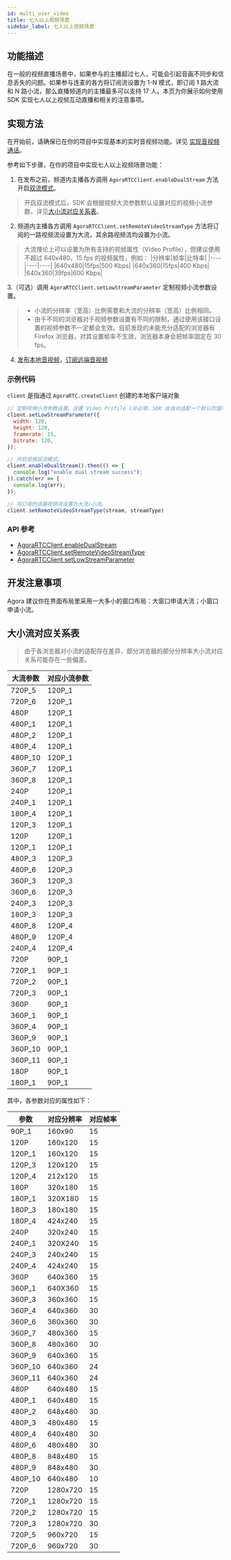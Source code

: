 ```yaml
---
id: multi_user_video
title: 七人以上视频场景
sidebar_label: 七人以上视频场景
---
```


## 功能描述
在一般的视频直播场景中，如果参与的主播超过七人，可能会引起音画不同步和信息丢失的问题。如果参与连麦的各方将订阅流设置为 1-N 模式，即订阅 1 路大流和 N 路小流，那么直播频道内的主播最多可以支持 17 人。本页为你展示如何使用 SDK 实现七人以上视频互动直播和相关的注意事项。

## 实现方法

在开始前，请确保已在你的项目中实现基本的实时音视频功能。详见 [实现音视频通话](basic_call.md)。

参考如下步骤，在你的项目中实现七人以上视频场景功能：
1. 在发布之前，频道内主播各方调用 `AgoraRTCClient.enableDualStream` 方法开启[双流模式](https://docs.agora.io/cn/Agora%20Platform/terms?platform=All%20Platforms#a-name-duala%E5%8F%8C%E6%B5%81%E6%A8%A1%E5%BC%8F)。
> 开启双流模式后，SDK 会根据视频大流参数默认设置对应的视频小流参数，详见[大小流对应关系表](#大小流对应关系表)。

2. 频道内主播各方调用 `AgoraRTCClient.setRemoteVideoStreamType` 方法将订阅的一路视频流设置为大流，其余路视频流均设置为小流。
> 大流理论上可以设置为所有支持的视频属性（Video Profile），但建议使用不超过 640x480，15 fps 的视频属性，例如：
> |分辨率|帧率|比特率|
> |----|----|----|
> |640x480|15fps|500 Kbps|
> |640x360|15fps|400 Kbps|
> |640x360|39fps|600 Kbps|

3.（可选）调用 `AgoraRTCClient.setLowStreamParameter` 定制视频小流参数设置。
> - 小流的分辨率（宽高）比例需要和大流的分辨率（宽高）比例相同。
> - 由于不同的浏览器对于视频参数设置有不同的限制，通过使用该接口设置的视频参数不一定都会生效。目前发现的未能充分适配的浏览器有 Firefox 浏览器，对其设置帧率不生效，浏览器本身会把帧率固定在 30 fps。

4. [发布本地音视频](basic_call.md#创建并发布本地音视频轨道)，[订阅远端音视频](basic_call.md#订阅远端用户)

### 示例代码
`client` 是指通过 `AgoraRTC.createClient` 创建的本地客户端对象

```js
// 定制视频小流参数设置。设置 Video Profile (非必填，SDK 会自动适配一个默认的值) 为 120 (px) × 120 (px), 15 fps, 120 Kbps。
client.setLowStreamParameter({
  width: 120,
  height: 120,
  framerate: 15,
  bitrate: 120,
});

// 开启视频双流模式。
client.enableDualStream().then(() => {
  console.log("enable dual stream success");
}).catch(err => {
  console.log(err);
});

// 将订阅的该路视频流设置为大流/小流。
client.setRemoteVideoStreamType(stream, streamType)
```

### API 参考
- [AgoraRTCClient.enableDualStream](/api/cn/interfaces/iagorartcclient.html#enabledualstream)
- [AgoraRTCClient.setRemoteVideoStreamType](/api/cn/interfaces/iagorartcclient.html#setremotevideostreamtype)
- [AgoraRTCClient.setLowStreamParameter](/api/cn/interfaces/iagorartcclient.html#setlowstreamparameter)

## 开发注意事项
Agora 建议你在界面布局里采用一大多小的窗口布局：大窗口申请大流；小窗口申请小流。

## 大小流对应关系表
> 由于各浏览器对小流的适配存在差异，部分浏览器的部分分辨率大小流对应关系可能存在一些偏差。

| **大流参数** | **对应小流参数** |
| ------------ | ---------------- |
| 720P_5       | 120P_1           |
| 720P_6       | 120P_1           |
| 480P         | 120P_1           |
| 480P_1       | 120P_1           |
| 480P_2       | 120P_1           |
| 480P_4       | 120P_1           |
| 480P_10      | 120P_1           |
| 360P_7       | 120P_1           |
| 360P_8       | 120P_1           |
| 240P         | 120P_1           |
| 240P_1       | 120P_1           |
| 180P_4       | 120P_1           |
| 120P_3       | 120P_1           |
| 120P         | 120P_1           |
| 120P_1       | 120P_1           |
| 480P_3       | 120P_3           |
| 480P_6       | 120P_3           |
| 360P_3       | 120P_3           |
| 360P_6       | 120P_3           |
| 240P_3       | 120P_3           |
| 180P_3       | 120P_3           |
| 480P_8       | 120P_4           |
| 480P_9       | 120P_4           |
| 240P_4       | 120P_4           |
| 720P         | 90P_1            |
| 720P_1       | 90P_1            |
| 720P_2       | 90P_1            |
| 720P_3       | 90P_1            |
| 360P         | 90P_1            |
| 360P_1       | 90P_1            |
| 360P_4       | 90P_1            |
| 360P_9       | 90P_1            |
| 360P_10      | 90P_1            |
| 360P_11      | 90P_1            |
| 180P         | 90P_1            |
| 180P_1       | 90P_1            |

其中，各参数对应的属性如下：

| **参数** | **对应分辨率** | **对应帧率** |
| -------- | -------------- | ------------ |
| 90P_1    | 160x90         | 15           |
| 120P     | 160x120        | 15           |
| 120P_1   | 160x120        | 15           |
| 120P_3   | 120x120        | 15           |
| 120P_4   | 212x120        | 15           |
| 180P     | 320x180        | 15           |
| 180P_1   | 320X180        | 15           |
| 180P_3   | 180x180        | 15           |
| 180P_4   | 424x240        | 15           |
| 240P     | 320x240        | 15           |
| 240P_1   | 320X240        | 15           |
| 240P_3   | 240x240        | 15           |
| 240P_4   | 424x240        | 15           |
| 360P     | 640x360        | 15           |
| 360P_1   | 640X360        | 15           |
| 360P_3   | 360x360        | 15           |
| 360P_4   | 640x360        | 30           |
| 360P_6   | 360x360        | 30           |
| 360P_7   | 480x360        | 15           |
| 360P_8   | 480x360        | 30           |
| 360P_9   | 640x360        | 15           |
| 360P_10  | 640x360        | 24           |
| 360P_11  | 640x360        | 24           |
| 480P     | 640x480        | 15           |
| 480P_1   | 640x480        | 15           |
| 480P_2   | 648x480        | 30           |
| 480P_3   | 480x480        | 15           |
| 480P_4   | 640x480        | 30           |
| 480P_6   | 480x480        | 30           |
| 480P_8   | 848x480        | 15           |
| 480P_9   | 848x480        | 30           |
| 480P_10  | 640x480        | 10           |
| 720P     | 1280x720       | 15           |
| 720P_1   | 1280x720       | 15           |
| 720P_2   | 1280x720       | 15           |
| 720P_3   | 1280x720       | 30           |
| 720P_5   | 960x720        | 15           |
| 720P_6   | 960x720        | 30           |